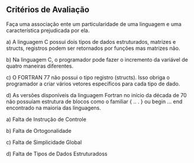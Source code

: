 ## Critérios de Avaliação

Faça uma associação ente um particularidade de uma linguagem e uma característica prejudicada por ela.  

a) A linguagem C possui dois tipos de dados estruturados, matrizes e structs, registros podem ser retornados por funções mas matrizes não.

b) Na linguagem C, o programador pode fazer o incremento da variável de quatro maneiras diferentes.

 
c) O FORTRAN 77 não possui o tipo registro (structs). Isso obriga o programador a criar vários vetores específicos para cada tipo de dado.

d) As versões disponíveis da linguagem Fortran no início da década de 70 não possuíam estrutura de blocos como o familiar { .. . } ou begin ... end encontrado na maioria das linguagens.


a) Falta de Instrução de Controle

b) Falta de Ortogonalidade

c) Falta de Simplicidade Global

d) Falta de Tipos de Dados Estruturadoss
